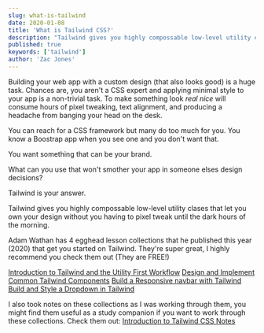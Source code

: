 ```yaml
---
slug: what-is-tailwind
date: 2020-01-08
title: 'What is Tailwind CSS?'
description: "Tailwind gives you highly compossable low-level utility clases that let you own your design without you having to pixel tweak until the dark hours of the morning."
published: true
keywords: ['tailwind']
author: 'Zac Jones' 
---
```


Building your web app with a custom design (that also looks good) is a huge task. Chances are, you aren't a CSS expert and applying minimal style to your app is a non-trivial task. To make something look _real nice_ will consume hours of pixel tweaking, text alignment, and producing a headache from banging your head on the desk.

You can reach for a CSS framework but many do too much for you. You know a Boostrap app when you see one and you don't want that. 

You want something that can be your brand.

What can you use that won't smother your app in someone elses design decisions?

Tailwind is your answer.

Tailwind gives you highly compossable low-level utility clases that let you own your design without you having to pixel tweak until the dark hours of the morning.

Adam Wathan has 4 egghead lesson collections that he published this year (2020) that get you started on Tailwind. They're super great, I highly recommend you check them out (They are FREE!)

[Introduction to Tailwind and the Utility First Workflow](https://egghead.io/playlists/introduction-to-tailwind-and-the-utility-first-workflow-0b697b10)
[Design and Implement Common Tailwind Components](https://egghead.io/playlists/design-and-implement-common-tailwind-components-8fbb9b19)
[Build a Responsive navbar with Tailwind](https://egghead.io/playlists/build-a-responsive-navbar-with-tailwind-4d328a35)
[Build and Style a Dropdown in Tailwind](https://egghead.io/playlists/build-and-style-a-dropdown-in-tailwind-7f34fead)

I also took notes on these collections as I was working through them, you might find them useful as a study companion if you want to work through these collections. Check them out: [Introduction to Tailwind CSS Notes](https://github.com/zacjones93/introduction-to-tailwind-notes)